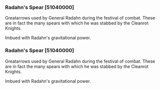 ### Radahn's Spear [51040000]

Greatarrows used by General Radahn during the festival of combat. These are in fact the many spears with which he was stabbed by the Cleanrot Knights.

Imbued with Radahn's gravitational power.### Radahn's Spear [51040000]

Greatarrows used by General Radahn during the festival of combat. These are in fact the many spears with which he was stabbed by the Cleanrot Knights.

Imbued with Radahn's gravitational power.